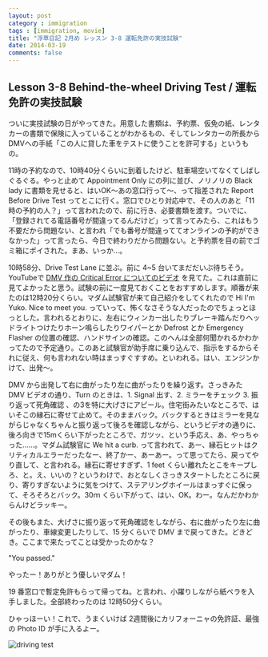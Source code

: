 ```yaml
---
layout: post
category : immigration
tags : [immigration, movie]
title: "浮草日記 2月め レッスン 3-8 運転免許の実技試験"
date: 2014-03-19
comments: false
---
```


## Lesson 3-8 Behind-the-wheel Driving Test / 運転免許の実技試験

ついに実技試験の日がやってきた。用意した書類は、予約票、仮免の紙、レンタカーの書類で保険に入っていることがわかるもの、そしてレンタカーの所長からDMVへの手紙「この人に貸した車をテストに使うことを許可する」というもの。

11時の予約なので、10時40分くらいに到着したけど、駐車場空いてなくてしばしぐるぐる。やっと止めて Appointment Only にの列に並び、ノリノリの Black lady に書類を見せると、はいOK〜あの窓口行って〜、って指差された Report Before Drive Test ってとこに行く。窓口でひとり対応中で、その人のあと「11時の予約の人？」って言われたので、前に行き、必要書類を渡す。ついでに、「登録されてる電話番号が間違ってるんだけど」って言ってみたら、これはもう不要だから問題ない、と言われ「でも番号が間違っててオンラインの予約ができなかった」って言ったら、今日で終わりだから問題ない。と予約票を目の前でゴミ箱にポイされた。まあ、いっか…。 

10時58分、Drive Test Lane に並ぶ。前に 4~5 台いてまだだいぶ待ちそう。YouTubeで [DMV 作の Critical Error についてのビデオ](https://www.youtube.com/watch?v=xkf_NfEwZls&list=PL297E87DA9A1025B2) を見てた。これは直前に見てよかったと思う。試験の前に一度見ておくことをおすすめします。順番が来たのは12時20分くらい。マダム試験官が来て自己紹介をしてくれたので Hi I'm Yuko. Nice to meet you. っていって、怖くなさそうな人だったのでちょっとほっとした。言われるとおりに、左右にウィンカー出したりブレーキ踏んだりヘッドライトつけたりホーン鳴らしたりワイパーとか Defrost とか Emergency Flasher の位置の確認、ハンドサインの確認。このへんは全部何聞かれるかわかってたので予定通り。このあと試験官が助手席に乗り込んで、指示をするからそれに従え、何も言われない時はまっすぐすすめ。といわれる。はい、エンジンかけて、出発〜。

DMV から出発して右に曲がったり左に曲がったりを繰り返す。さっきみた DMV ビデオの通り、Turn のときは、1. Signal 出す、2. ミラーをチェック 3. 振り返って死角確認 、の3を特に大げさにアピール。住宅街みたいなところで、はいそこの縁石に寄せて止めて。そのままバック。バックするときはミラーを見ながらじゃなくちゃんと振り返って後ろを確認しながら、というビデオの通りに、後ろ向きで15mくらい下がったところで、ガツッ、という手応え、あ、やっちゃった……。マダム試験官に We hit a curb. って言われて、あー、縁石ヒットはクリティカルエラーだったなー、終了かー、あーあー。って思ってたら、戻ってやり直して、と言われる。縁石に寄せすぎず、1 feet くらい離れたとこをキープしろ、と。え、いいの？というわけで、おとなしくさっきスタートしたところに戻り、寄りすぎないように気をつけて、ステアリングホイールはまっすぐに保って、そろそろとバック。30ｍ くらい下がって、はい、OK。わー。なんだかわからんけどラッキー。

その後もまた、大げさに振り返って死角確認をしながら、右に曲がったり左に曲がったり、車線変更したりして、15 分くらいで DMV まで戻ってきた。どきどき。ここまで来たってことは受かったのかな？

"You passed."

やったー！ありがとう優しいマダム！

19 番窓口で暫定免許もらって帰ってね。と言われ、小躍りしながら紙ペラを入手しました。全部終わったのは 12時50分くらい。

ひゃっほーい！これで、うまくいけば 2週間後にカリフォーニャの免許証、最強の Photo ID が手に入るよー。

![driving test](https://lh3.googleusercontent.com/-qxnZz4egDSE/Uyzi6qf_TfI/AAAAAAAB9Tc/0wPAaeXufO0/w620-h465-no/14+-+1)
